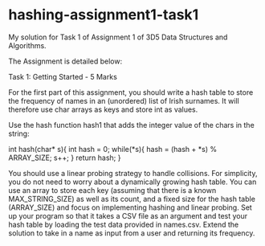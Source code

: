 # hashing-assignment1-task1
My solution for Task 1 of Assignment 1 of 3D5 Data Structures and Algorithms.

The Assignment is detailed below:

Task 1: Getting Started - 5 Marks

For the first part of this assignment, you should write a hash table to store the frequency of
names in an (unordered) list of Irish surnames. It will therefore use char arrays as keys and
store int as values.

Use the hash function hash1 that adds the integer value of the chars in the string:

int hash(char* s){
int hash = 0;
while(*s){
hash = (hash + *s) % ARRAY_SIZE;
s++;
}
return hash;
}

You should use a linear probing strategy to handle collisions. For simplicity, you do not need to
worry about a dynamically growing hash table. You can use an array to store each key
(assuming that there is a known MAX_STRING_SIZE) as well as its count, and a
fixed size for the hash table (ARRAY_SIZE) and focus on implementing hashing and
linear probing.
Set up your program so that it takes a CSV file as an argument and test your hash table by
loading the test data provided in names.csv. Extend the solution to take in a name as input
from a user and returning its frequency.
